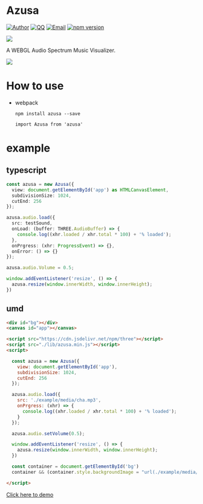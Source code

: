 
# Azusa

[![Author](https://img.shields.io/badge/author-EYHN-blue.svg?style=flat-square)](https://delusion.coding.me)
[![QQ](https://img.shields.io/badge/QQ-1106996185-blue.svg?style=flat-square)](http://wpa.qq.com/msgrd?v=3&uin=&site=qq&menu=yes)
[![Email](https://img.shields.io/badge/Emali%20me-cneyhn@gmail.com-green.svg?style=flat-square)]()
[![npm version](https://badge.fury.io/js/azusa.svg)](https://badge.fury.io/js/azusa)

![](./azusa.jpg)

A WEBGL Audio Spectrum Music Visualizer.

![](./example.gif)

# How to use

- webpack
  ```
  npm install azusa --save
  ```
  ```
  import Azusa from 'azusa'
  ```

# example

## typescript
```typescript
const azusa = new Azusa({
  view: document.getElementById('app') as HTMLCanvasElement,
  subdivisionSize: 1024,
  cutEnd: 256
});

azusa.audio.load({
  src: testSound,
  onLoad: (buffer: THREE.AudioBuffer) => {
    console.log((xhr.loaded / xhr.total * 100) + '% loaded');
  },
  onPrgress: (xhr: ProgressEvent) => {},
  onError: () => {}
});

azusa.audio.Volume = 0.5;

window.addEventListener('resize', () => {
  azusa.resize(window.innerWidth, window.innerHeight);
})
```

## umd
```html
<div id="bg"></div>
<canvas id="app"></canvas>

<script src="https://cdn.jsdelivr.net/npm/three"></script>
<script src="./lib/azusa.min.js"></script>
<script>

  const azusa = new Azusa({
    view: document.getElementById('app'),
    subdivisionSize: 1024,
    cutEnd: 256
  });

  azusa.audio.load({
    src: './example/media/cha.mp3',
    onPrgress: (xhr) => {
      console.log((xhr.loaded / xhr.total * 100) + '% loaded');
    }
  });

  azusa.audio.setVolume(0.5);

  window.addEventListener('resize', () => {
    azusa.resize(window.innerWidth, window.innerHeight);
  })

  const container = document.getElementById('bg')
  container && (container.style.backgroundImage = "url(./example/media/9s.jpg)")

</script>
```

[Click here to demo](https://eyhn.github.io/Azusa/example)

